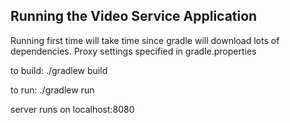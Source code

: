 ## Running the Video Service Application

Running first time will take time since gradle will download lots of dependencies.
Proxy settings specified in gradle.properties

to build:
./gradlew build

to run:
./gradlew run

server runs on localhost:8080